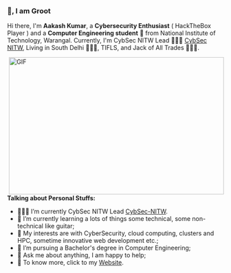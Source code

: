 ### 👋, I am Groot


Hi there, I'm **Aakash Kumar**, a **Cybersecurity Enthusiast** ( HackTheBox Player ) and a **Computer Engineering student** 🚀 from National Institute of Technology, Warangal. Currently, I'm CybSec NITW Lead 🙍🏽‍♂️ [CybSec NITW](https://github.com/CybSec-NITW), Living in South Delhi 👨🏽‍💻, TIFLS, and Jack of All Trades 👨🏽‍💼. 

  <img align="right" alt="GIF" src="https://github.com/abhisheknaiidu/abhisheknaiidu/blob/master/code.gif?raw=true" width="500" height="320" />

**Talking about Personal Stuffs:**

- 👨🏽‍💻 I’m currently CybSec NITW Lead [CybSec-NITW](https://www.cybsec.in/).
- 🌱 I’m currently learning a lots of things some technical, some non-technical like guitar; 
- 🤔 My interests are with CyberSecurity, cloud computing, clusters and HPC, sometime innovative web development etc.;
- 💼 I’m pursuing a Bachelor's degree in Computer Engineering;
- 💬 Ask me about anything, I am happy to help;
- 📝 To know more, click to my [Website](https://www.aakash-kumar.me).
